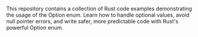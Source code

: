 This repository contains a collection of Rust code examples demonstrating the usage of the Option enum. Learn how to handle optional values, avoid null pointer errors, and write safer, more predictable code with Rust's powerful Option enum.
